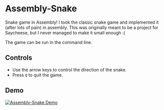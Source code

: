 # Assembly-Snake

Snake game in Assembly! I took the classic snake game and implemented it (after lots of pain) in assembly. This was originally meant to be a project for Saycheese, but I never managed to make it small enough :(

The game can be run in the command line.

## Controls
- Use the arrow keys to control the direction of the snake.
- Press `Q` to quit the game.

## Demo
[![Assembly-Snake Demo](https://img.youtube.com/vi/m-22nQ7nmG8/0.jpg)](https://www.youtube.com/watch?v=m-22nQ7nmG8)